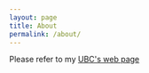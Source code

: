 ```yaml
---
layout: page
title: About
permalink: /about/
---
```


Please refer to my [UBC's web page](https://www.cs.ubc.ca/~rgoyal14/)
